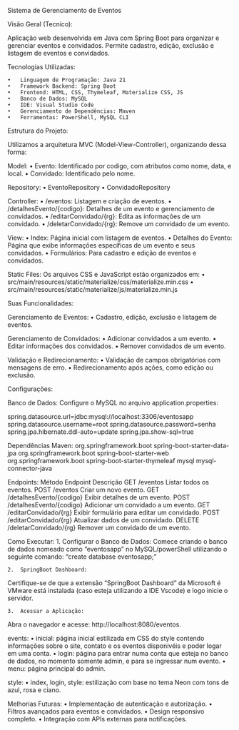 Sistema de Gerenciamento de Eventos 

Visão Geral (Tecníco):

Aplicação web desenvolvida em Java com Spring Boot para organizar e gerenciar eventos e convidados. Permite cadastro, edição, exclusão e listagem de eventos e convidados.

Tecnologias Utilizadas:

	•	Linguagem de Programação: Java 21
	•	Framework Backend: Spring Boot
	•	Frontend: HTML, CSS, Thymeleaf, Materialize CSS, JS
	•	Banco de Dados: MySQL
	•	IDE: Visual Studio Code
	•	Gerenciamento de Dependências: Maven
	•	Ferramentas: PowerShell, MySQL CLI

Estrutura do Projeto:

Utilizamos a arquitetura MVC (Model-View-Controller), organizando dessa forma:

Model:
	•	Evento: Identificado por codigo, com atributos como nome, data, e local.
	•	Convidado: Identificado pelo nome.

Repository:
	•	EventoRepository
	•	ConvidadoRepository

Controller:
	•	/eventos: Listagem e criação de eventos.
	•	/detalhesEvento/{codigo}: Detalhes de um evento e gerenciamento de convidados.
	•	/editarConvidado/{rg}: Edita as informações de um convidado.
	•	/deletarConvidado/{rg}: Remove um convidado de um evento.

View:
	•	Index: Página inicial com listagem de eventos.
	•	Detalhes do Evento: Página que exibe informações específicas de um evento e seus convidados.
	•	Formulários: Para cadastro e edição de eventos e convidados.

Static Files:
Os arquivos CSS e JavaScript estão organizados em:
	•	src/main/resources/static/materialize/css/materialize.min.css
	•	src/main/resources/static/materialize/js/materialize.min.js

Suas Funcionalidades:

Gerenciamento de Eventos:
	•	Cadastro, edição, exclusão e listagem de eventos.

Gerenciamento de Convidados:
	•	Adicionar convidados a um evento.
	•	Editar informações dos convidados.
	•	Remover convidados de um evento.

Validação e Redirecionamento:
	•	Validação de campos obrigatórios com mensagens de erro.
	•	Redirecionamento após ações, como edição ou exclusão.

Configurações:

Banco de Dados:
Configure o MySQL no arquivo application.properties:

spring.datasource.url=jdbc:mysql://localhost:3306/eventosapp
spring.datasource.username=root
spring.datasource.password=senha
spring.jpa.hibernate.ddl-auto=update
spring.jpa.show-sql=true

Dependências Maven:
<dependency>
    <groupId>org.springframework.boot</groupId>
    <artifactId>spring-boot-starter-data-jpa</artifactId>
</dependency>
<dependency>
    <groupId>org.springframework.boot</groupId>
    <artifactId>spring-boot-starter-web</artifactId>
</dependency>
<dependency>
    <groupId>org.springframework.boot</groupId>
    <artifactId>spring-boot-starter-thymeleaf</artifactId>
</dependency>
<dependency>
    <groupId>mysql</groupId>
    <artifactId>mysql-connector-java</artifactId>
</dependency>

Endpoints:
Método	Endpoint	Descrição
GET	/eventos	Listar todos os eventos.
POST	/eventos	Criar um novo evento.
GET	/detalhesEvento/{codigo}	Exibir detalhes de um evento.
POST	/detalhesEvento/{codigo}	Adicionar um convidado a um evento.
GET	/editarConvidado/{rg}	Exibir formulário para editar um convidado.
POST	/editarConvidado/{rg}	Atualizar dados de um convidado.
DELETE	/deletarConvidado/{rg}	Remover um convidado de um evento.

Como Executar:
	1.	Configurar o Banco de Dados: 
Comece criando o banco de dados nomeado como “eventosapp” no MySQL/powerShell utilizando o seguinte comando: “create database eventosapp;”

	2.	SpringBoot Dashboard:
Certifique-se de que a extensão “SpringBoot Dashboard” da Microsoft é VMware está instalada (caso esteja utilizando a IDE Vscode) e logo inicie o servidor.

	3.	Acessar a Aplicação:
Abra o navegador e acesse: http://localhost:8080/eventos.

events:
    •   inicial: página inicial estilizada em CSS do style contendo informações sobre o site, contato e os eventos disponivéis e poder logar em uma conta.
    •   login: página para entrar numa conta que esteja no banco de dados, no momento somente admin, e para se ingressar num evento.
    •   menu: página principal do admin.
    

style:
    •   index, login, style: estilização com base no tema Neon com tons de azul, rosa e ciano.

Melhorias Futuras:
	•	Implementação de autenticação e autorização.
	•	Filtros avançados para eventos e convidados.
	•	Design responsivo completo.
	•	Integração com APIs externas para notificações.
